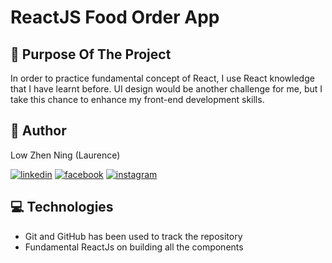 # ReactJS Food Order App

## :hamburger: Purpose Of The Project

In order to practice fundamental concept of React, I use React knowledge that I have learnt before. UI design would be another challenge for me, but I take this chance to enhance my front-end development skills.

## :boy: Author

Low Zhen Ning (Laurence)

[![linkedin](https://img.shields.io/badge/linkedin-0A66C2?style=for-the-badge&logo=linkedin&logoColor=white)](https://www.linkedin.com/in/zhen-ning-low-13b415202/)
[![facebook](https://img.shields.io/badge/Facebook-1877F2?style=for-the-badge&logo=facebook&logoColor=white)](https://www.facebook.com/laurence.low.3/)
[![instagram](https://img.shields.io/badge/Instagram-E4405F?style=for-the-badge&logo=instagram&logoColor=white)](https://www.instagram.com/laurencelzg/)

## :computer: Technologies

- Git and GitHub has been used to track the repository
- Fundamental ReactJs on building all the components

